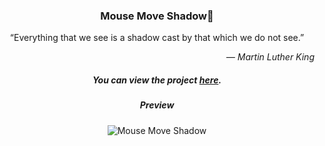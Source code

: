 <div align="center">
  
### Mouse Move Shadow👥

“Everything that we see is a shadow cast by that which we do not see.”
_<div align="end">― Martin Luther King</div>_

##### You can view the project [here](https://isbendiyarovanezrin.github.io/MouseMoveShadow "Click me!👥").

##### Preview

![Mouse Move Shadow](https://i.postimg.cc/T2HdDbPF/shadow.gif)

</div>
